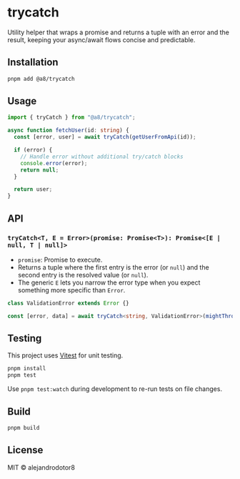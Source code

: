 # trycatch

Utility helper that wraps a promise and returns a tuple with an error and the result, keeping your async/await flows concise and predictable.

## Installation

```bash
pnpm add @a8/trycatch
```

## Usage

```ts
import { tryCatch } from "@a8/trycatch";

async function fetchUser(id: string) {
  const [error, user] = await tryCatch(getUserFromApi(id));

  if (error) {
    // Handle error without additional try/catch blocks
    console.error(error);
    return null;
  }

  return user;
}
```

## API

### `tryCatch<T, E = Error>(promise: Promise<T>): Promise<[E | null, T | null]>`

- `promise`: Promise to execute.
- Returns a tuple where the first entry is the error (or `null`) and the second entry is the resolved value (or `null`).
- The generic `E` lets you narrow the error type when you expect something more specific than `Error`.

```ts
class ValidationError extends Error {}

const [error, data] = await tryCatch<string, ValidationError>(mightThrow());
```

## Testing

This project uses [Vitest](https://vitest.dev/) for unit testing.

```bash
pnpm install
pnpm test
```

Use `pnpm test:watch` during development to re-run tests on file changes.

## Build

```bash
pnpm build
```

## License

MIT © alejandrodotor8
